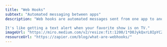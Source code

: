 ```yaml
---
title: "Web Hooks"
subtext: "Automated messaging between apps"
description: "Web hooks are automated messages sent from one app to another when something happens. They let different applications communicate in real time.

It's like getting a text alert when your favorite show is on TV."
imageUrl: "https://miro.medium.com/v2/resize:fit:1200/1*D0JykQxrL0IpYCZ6LH0CiA.png"
resourceUrl: "https://zapier.com/blog/what-are-webhooks/"
---
```

